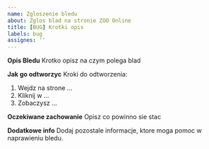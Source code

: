 ```yaml
---
name: Zgloszenie bledu
about: Zglos blad na stronie ZOO Online
title: [BUG] Krotki opis
labels: bug
assignes: ''
---
```


**Opis Bledu**
Krotko opisz na czym polega blad

**Jak go odtworzyc**
Kroki do odtworzenia:
1. Wejdz na strone ...
2. Kliknij w ...
3. Zobaczysz ...

**Oczekiwane zachowanie**
Opisz co powinno sie stac

**Dodatkowe info**
Dodaj pozostale informacje, ktore moga pomoc w naprawieniu bledu.
